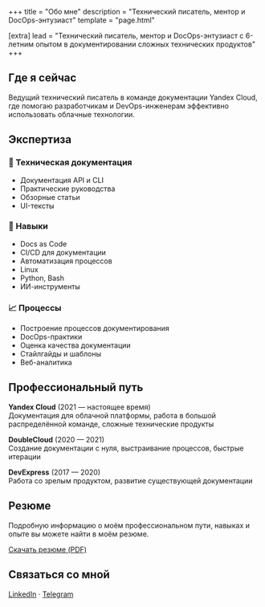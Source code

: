 +++
title = "Обо мне"
description = "Технический писатель, ментор и DocOps-энтузиаст"
template = "page.html"

[extra]
lead = "Технический писатель, ментор и DocOps-энтузиаст с 6-летним опытом в документировании сложных технических продуктов"
+++

## Где я сейчас

Ведущий технический писатель в команде документации Yandex Cloud, где помогаю разработчикам и DevOps-инженерам эффективно использовать облачные технологии.

## Экспертиза

### 📝 Техническая документация

- Документация API и CLI
- Практические руководства
- Обзорные статьи
- UI-тексты

### 🔧 Навыки

- Docs as Code
- CI/CD для документации
- Автоматизация процессов
- Linux
- Python, Bash
- ИИ-инструменты

### 📈 Процессы

- Построение процессов документирования
- DocOps-практики
- Оценка качества документации
- Стайлгайды и шаблоны
- Веб-аналитика

## Профессиональный путь

**Yandex Cloud** (2021 — настоящее время)  
Документация для облачной платформы, работа в большой распределённой команде, сложные технические продукты

**DoubleCloud** (2020 — 2021)  
Создание документации с нуля, выстраивание процессов, быстрые итерации

**DevExpress** (2017 — 2020)  
Работа со зрелым продуктом, развитие существующей документации

## Резюме

Подробную информацию о моём профессиональном пути, навыках и опыте вы можете найти в моём резюме.

[Скачать резюме (PDF)](/cv/alexander-yakovlev.pdf)

## Связаться со мной

[LinkedIn](https://www.linkedin.com/in/alexander-i-a87527152) · [Telegram](https://t.me/alexjameson)
